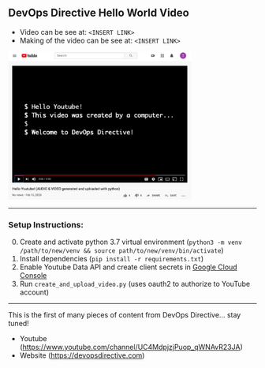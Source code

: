 ## DevOps Directive Hello World Video

- Video can be see at: `<INSERT LINK>`
- Making of the video can be see at: `<INSERT LINK>`

<img src="images/hello_youtube.png" height="300">


---

### Setup Instructions: 

0. Create and activate python 3.7 virtual environment (`python3 -m venv /path/to/new/venv && source path/to/new/venv/bin/activate`)
1. Install dependencies (`pip install -r requirements.txt`)
2. Enable Youtube Data API and create client secrets in [Google Cloud Console](https://console.developers.google.com/apis/api/youtube.googleapis.com/credentials)
3. Run `create_and_upload_video.py` (uses oauth2 to authorize to YouTube account)

---

This is the first of many pieces of content from DevOps Directive... stay tuned! 
- Youtube (https://www.youtube.com/channel/UC4MdpjzjPuop_qWNAvR23JA)
- Website (https://devopsdirective.com)